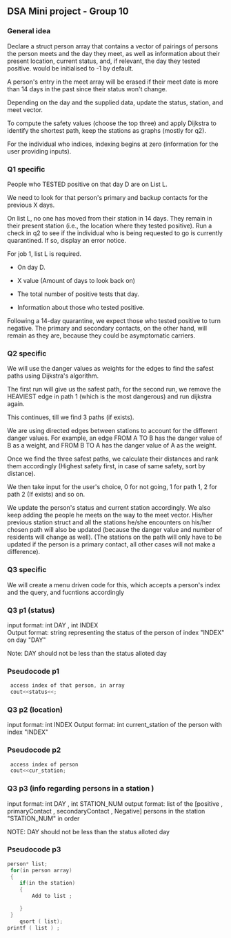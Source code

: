 ## DSA Mini project - Group 10

### General idea
Declare a struct person array that contains a vector of pairings of persons the person meets and the day they meet, as well as information about their present location, current status, and, if relevant, the day they tested positive. would be initialised to -1 by default.

 A person's entry in the meet array will be erased if their meet date is more than 14 days in the past since their status won't change.


 Depending on the day and the supplied data, update the status, station, and meet vector.

 To compute the safety values (choose the top three) and apply Dijkstra to identify the shortest path, keep the stations as graphs (mostly for q2).

 For the individual who indices, indexing begins at zero (information for the user providing inputs).

 ### Q1 specific 
 People who TESTED positive on that day D are on List L.

We need to look for that person's primary and backup contacts for the previous X days.

On list L, no one has moved from their station in 14 days. They remain in their present station (i.e., the location where they tested positive). Run a check in q2 to see if the individual who is being requested to go is currently quarantined. If so, display an error notice.

 For job 1, list L is required.

- On day D.

- X value (Amount of days to look back on)

- The total number of positive tests that day.

- Information about those who tested positive.

 Following a 14-day quarantine, we expect those who tested positive to turn negative. The primary and secondary contacts, on the other hand, will remain as they are, because they could be asymptomatic carriers.
### Q2 specific

 We will use the danger values as weights for the edges to find the safest paths using Dijkstra's algorithm.

 The first run will give us the safest path, for the second run, we remove the HEAVIEST edge in path 1 (which is the most dangerous) and run dijkstra again.

 This continues, till we find 3 paths (if exists).

 We are using directed edges between stations to account for the different danger values. For example, an edge FROM A TO B has the danger value of B as a weight, and FROM B TO A has the danger value of A as the weight.

 Once we find the three safest paths, we calculate their distances and rank them accordingly (Highest safety first, in case of same safety, sort by distance).

 We then take input for the user's choice, 0 for not going, 1 for path 1, 2 for path 2 (If exists) and so on.

 We update the person's status and current station accordingly. We also keep adding the people he meets on the way to the meet vector. His/her previous station struct and all the stations he/she encounters on his/her chosen path will also be updated (because the danger value and number of residents will change as well). (The stations on the path will only have to be updated if the person is a primary contact, all other cases will not make a difference).

### Q3 specific

 We will create a menu driven code for this, which accepts a person's index and the query, and fucntions accordingly



### Q3 p1 (status)
input format: 
    int DAY , int INDEX  
Output format: 
    string representing the status of the person of index "INDEX" on day "DAY"

Note: DAY should not be less than the status alloted day

### Pseudocode p1
```c++
 access index of that person, in array
 cout<<status<<;
```
### Q3 p2 (location)
input format: 
    int INDEX
Output format:
    int current_station of the person with index "INDEX"

### Pseudocode p2
```c++
 access index of person
 cout<<cur_station;
```
### Q3 p3  (info regarding persons in a station )
input format:
    int DAY , int STATION_NUM
output format:
    list of the [positive , primaryContact , secondaryContact , Negative] persons in the station "STATION_NUM"  in order 

NOTE: DAY should not be less than the status alloted day

### Pseudocode p3
```c++
person* list;
 for(in person array)
 {
    if(in the station)
    {
        Add to list ;

    }
 }
    qsort ( list);
printf ( list ) ; 

 ```
